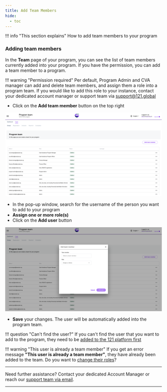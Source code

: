 ```yaml
---
title: Add Team Members
hide:
  - toc
---
```


!!! info "This section explains"
    How to add team members to your program

### Adding team members

In the **Team** page of your program, you can see the list of team members currently added into your program. If you have the permission, you can add a team member to a program.

!!! warning "Permission required"
    Per default, Program Admin and CVA manager can add and delete team members, and assign them a role into a program team. If you would like to add this role to your instance, contact your dedicated account manager or support team via <support@121.global>


- Click on the **Add team member** button on the top right

![Program Team](https://raw.githubusercontent.com/global-121/121-platform/main/e2e/tests/__screenshots__/UserManualScreenshots/userManualScreenshots.spec.ts/ProgramTeam.png)

- In the pop-up window, search for the username of the person you want to add to your program
- **Assign one or more role(s)**
- Click on the **Add user** button

![Add Team Member](https://raw.githubusercontent.com/global-121/121-platform/main/e2e/tests/__screenshots__/UserManualScreenshots/userManualScreenshots.spec.ts/AddTeamMember.png)

- **Save** your changes. The user will be automatically added into the program team.

!!! question "Can't find the user?"
    If you can't find the user that you want to add to the program, they need to be [added to the 121 platform first](../users/add-users.md)

!!! warning "This user is already a team member"
    If you get an error message **"This user is already a team member"**, they have already been added to the team. Do you want to [change their roles](../team/edit-team-roles-program.md)?

___
Need further assistance? Contact your dedicated Account Manager or reach our [support team via email](mailto:support@121.global).
___
